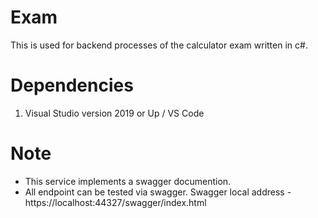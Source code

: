 # Exam

This is used for backend processes of the calculator exam written in c#.

# Dependencies

1. Visual Studio version 2019 or Up / VS Code

# Note

- This service implements a swagger documention.
- All endpoint can be tested via swagger.
Swagger local address - https://localhost:44327/swagger/index.html
